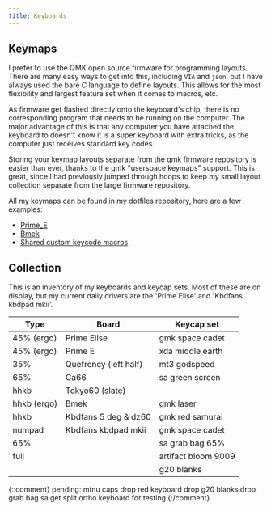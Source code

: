 ```yaml
---
title: Keyboards
---
```


## Keymaps

I prefer to use the QMK open source firmware for programming layouts. There are many easy ways to get into this, including `VIA` and `json`, but I have always used the bare C language to define layouts. This allows for the most flexibility and largest feature set when it comes to macros, etc.

As firmware get flashed directly onto the keyboard's chip, there is no corresponding program that needs to be running on the computer. The major advantage of this is that any computer you have attached the keyboard to doesn't know it is a super keyboard with extra tricks, as the computer just receives standard key codes.

Storing your keymap layouts separate from the qmk firmware repository is easier than ever, thanks to the qmk "userspace keymaps" support.
This is great, since I had previously jumped through hoops to keep my small layout collection separate from the large firmware repository.

All my keymaps can be found in my dotfiles repository, here are a few examples:

* [Prime_E](https://github.com/p3l6/env/blob/main/keymaps/keyboards/primekb/prime_e/keymaps/me/keymap.c)
* [Bmek](https://github.com/p3l6/env/blob/main/keymaps/keyboards/bemeier/bmek/keymaps/me/keymap.c)
* [Shared custom keycode macros](https://github.com/p3l6/env/blob/main/keymaps/users/me/custom-keycodes.h)

## Collection

This is an inventory of my keyboards and keycap sets.
Most of these are on display, but my current daily drivers are the 'Prime Elise' and 'Kbdfans kbdpad mkii'.

| Type        | Board                 | Keycap set          |
|-------------|-----------------------|---------------------|
| 45% (ergo)  | Prime Elise           | gmk space cadet     |
| 45% (ergo)  | Prime E               | xda middle earth    |
| 35%         | Quefrency (left half) | mt3 godspeed        |
| 65%         | Ca66                  | sa green screen     |
| hhkb        | Tokyo60 (slate)       |                     |
| hhkb (ergo) | Bmek                  | gmk laser           |
| hhkb        | Kbdfans 5 deg & dz60  | gmk red samurai     |
| numpad      | Kbdfans kbdpad mkii   | gmk space cadet     |
| 65%         |                       | sa grab bag 65%     |
| full        |                       | artifact bloom 9009 |
|             |                       | g20 blanks          |


{::comment}
pending: mtnu caps
drop red keyboard
drop g20 blanks
drop grab bag sa
get split ortho keyboard for testing
{:/comment}
